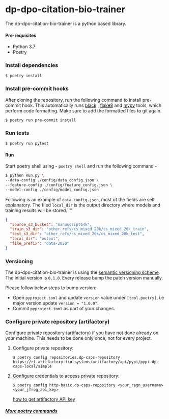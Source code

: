 # dp-dpo-citation-bio-trainer

The dp-dpo-citation-bio-trainer is a python based library. 

#### Pre-requisites
- Python 3.7
- Poetry

### Install dependencies
`$ poetry install`

### Install pre-commit hooks
After cloning the repository, run the following command to install pre-commit hook.
This automatically runs [black](https://black.readthedocs.io/en/stable/the_black_code_style.html) , 
[flake8](https://flake8.pycqa.org/en/stable/) and [mypy](https://mypy.readthedocs.io/en/stable/index.html)
tools, which perform code formatting. Make sure to add the formatted files to git again.

`$ poetry run pre-commit install`

### Run tests
`$ poetry run pytest`


#### Run

Start poetry shell using - `poetry shell` and run the following command - 

```sh
$ python Run.py \
--data-config ./config/data_config.json \ 
--feature-config ./config/feature_config.json \
--model-config ./config/model_config.json
```
Following is an example of `data_config.json`, most of the fields are self explanatory. The filed `local_dir` is the output directory where models and training results will be stored.``"
```json
{
  "source_s3_bucket": "manuscript64k",
  "train_s3_dir": "other_refs/cs_mixed_20k/cs_mixed_20k_train",
  "test_s3_dir": "other_refs/cs_mixed_20k/cs_mixed_20k_test",
  "local_dir": "output",
  "file_prefix": "data-2020"
}
```


### Versioning
The dp-dpo-citation-bio-trainer is using the [semantic versioning scheme](https://semver.org/). The initial version is `0.1.0`. 
Every release bump the patch version manually. 

Please follow below steps to bump version: 
- Open `pyproject.toml` and update `version` value under `[tool.poetry]`, i.e major version update `version = "1.0.0"`.
- Commit `pyproject.toml` as part of your changes.

### Configure private repository (artifactory)
Configure private repository (artifactory) if you have not done already on your machine. This needs to be done only 
once, not for every project.

1. Configure private repository:

    `$ poetry config repositories.dp-caps-repository https://rt.artifactory.tio.systems/artifactory/api/pypi/pypi-dp-caps-local/simple`

2. Configure credentials to access private repository:

    `$ poetry config http-basic.dp-caps-repository <your_regn_username> <your_jfrog_api_key>`

    [how to get artifactory API key](https://www.jfrog.com/confluence/display/JFROG/User+Profile#UserProfile-APIKey)
    
##### [More poetry commands](https://python-poetry.org/docs/cli/)
